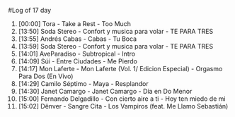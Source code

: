 #Log of 17 day

1. [00:00] Tora - Take a Rest - Too Much
1. [13:50] Soda Stereo - Confort y musica para volar - TE PARA TRES
1. [13:55] Andrés Cabas - Cabas - Tu Boca
1. [13:59] Soda Stereo - Confort y musica para volar - TE PARA TRES
1. [14:01] AveParadiso - Subtropical - Intro
1. [14:09] Súi - Entre Ciudades - Me Pierdo
1. [14:17] Mon Laferte - Mon Laferte (Vol. 1/ Edicion Especial) - Orgasmo Para Dos (En Vivo)
1. [14:29] Camilo Séptimo - Maya - Resplandor
1. [14:30] Janet Camargo - Janet Camargo - Día en Do Menor
1. [15:00] Fernando Delgadillo - Con cierto aire a ti - Hoy ten miedo de mi
1. [15:02] Dënver - Sangre Cita - Los Vampiros (feat. Me Llamo Sebastián)
